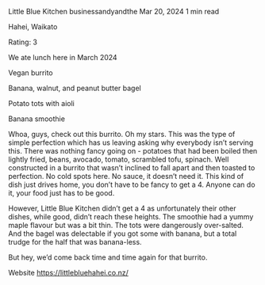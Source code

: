 Little Blue Kitchen
businessandyandthe
Mar 20, 2024
1 min read

Hahei, Waikato

Rating: 3

We ate lunch here in March 2024

Vegan burrito

Banana, walnut, and peanut butter bagel

Potato tots with aioli

Banana smoothie

Whoa, guys, check out this burrito. Oh my stars. This was the type of simple perfection which has us leaving asking why everybody isn’t serving this. There was nothing fancy going on - potatoes that had been boiled then lightly fried, beans, avocado, tomato, scrambled tofu, spinach. Well constructed in a burrito that wasn’t inclined to fall apart and then toasted to perfection. No cold spots here. No sauce, it doesn’t need it. This kind of dish just drives home, you don’t have to be fancy to get a 4. Anyone can do it, your food just has to be good. 

However, Little Blue Kitchen didn’t get a 4 as unfortunately their other dishes, while good, didn’t reach these heights. The smoothie had a yummy maple flavour but was a bit thin. The tots were dangerously over-salted. And the bagel was delectable if you got some with banana, but a total trudge for the half that was banana-less. 

But hey, we’d come back time and time again for that burrito. 

Website https://littlebluehahei.co.nz/
